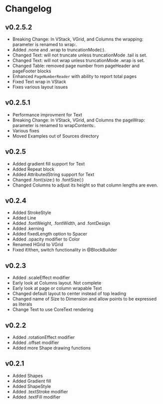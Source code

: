 #  Changelog

## v0.2.5.2
* Breaking Change: In VStack, VGrid, and Columns the wrapping: parameter is renamed to wrap:.
* Added .none and .wrap to truncationMode(:).
* Changed Text: will not truncate unless truncationMode .tail is set.
* Changed Text: will not wrap unless truncationMode .wrap is set.
* Changed Table: removed page number from pageHeader and pageFooter blocks
* Enhanced `PageNumberReader` with ability to report total pages
* Fixed Text wrap in VStack
* Fixes various layout issues

## v0.2.5.1
* Performance improvment for Text
* Breaking Change: In VStack, VGrid, and Columns the pageWrap: parameter is renamed to wrapContents:.
* Various fixes
* Moved Examples out of Sources directory

## v0.2.5
* Added gradient fill support for Text
* Added Repeat block
* Added AttributedString support for Text
* Changed .font(size:) to .fontSize(:)
* Changed Columns to adjust its height so that column lengths are even.

## v0.2.4
* Added StrokeStyle
* Added Line
* Added .fontWeight, .fontWidth, and .fontDesign
* Added .kerning
* Added fixedLength option to Spacer
* Added .opacity modifier to Color
* Renamed HGrid to VGrid
* Fixed if/then, switch functionality in @BlockBuilder

## v0.2.3
* Added .scaleEffect modifier
* Early look at Columns layout. Not complete
* Early look at page or column wrapable Text
* Changed default layout to center instead of top leading
* Changed name of Size to Dimension and allow points to be expressed as literals
* Change Text to use CoreText rendering

## v0.2.2
* Added .rotationEffect modifier
* Added .offset modifier
* Added more Shape drawing functions

## v0.2.1
* Added Shapes
* Added Gradient fill
* Added ShapeStyle
* Added .textStroke modifier
* Added .textFill modifier
